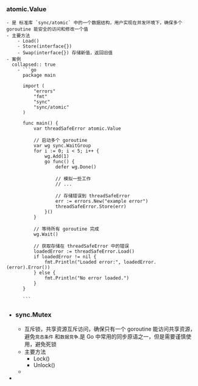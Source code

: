 ### atomic.Value
	- 是 标准库 `sync/atomic` 中的一个数据结构，用户实现在并发环境下，确保多个 goroutine 能安全的访问和修改一个值
	- 主要方法
		- Load()
		- Store(interface{})
		- Swap(interface{}) 存储新值，返回旧值
	- 案例
	  collapsed:: true
		- ```go
		  package main
		  
		  import (
		      "errors"
		      "fmt"
		      "sync"
		      "sync/atomic"
		  )
		  
		  func main() {
		      var threadSafeError atomic.Value
		  
		      // 启动多个 goroutine
		      var wg sync.WaitGroup
		      for i := 0; i < 5; i++ {
		          wg.Add(1)
		          go func() {
		              defer wg.Done()
		              
		              // 模拟一些工作
		              // ...
		              
		              // 存储错误到 threadSafeError
		              err := errors.New("example error")
		              threadSafeError.Store(err)
		          }()
		      }
		  
		      // 等待所有 goroutine 完成
		      wg.Wait()
		  
		      // 获取存储在 threadSafeError 中的错误
		      loadedError := threadSafeError.Load()
		      if loadedError != nil {
		          fmt.Println("Loaded error:", loadedError.(error).Error())
		      } else {
		          fmt.Println("No error loaded.")
		      }
		  }
		  
		  ```
- ### sync.Mutex
	- 互斥锁，共享资源互斥访问，确保只有一个 goroutine 能访问共享资源，避免`竞态条件` 和`数据竞争`.是 Go 中常用的同步原语之一，但是需要谨慎使用，避免死锁
	- 主要方法
		- Lock()
		- Unlock()
	-
-